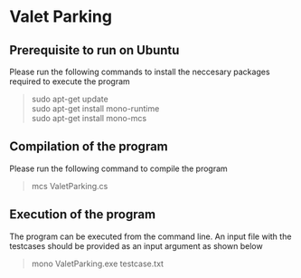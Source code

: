 # Valet Parking

## Prerequisite to run on Ubuntu
Please run the following commands to install the neccesary packages required to execute the program  

> sudo apt-get update  
> sudo apt-get install mono-runtime  
> sudo apt-get install mono-mcs  

## Compilation of the program
Please run the following command to compile the program
> mcs ValetParking.cs  

## Execution of the program
The program can be executed from the command line. An input file with the testcases should be provided as an input argument as shown below
> mono ValetParking.exe testcase.txt  
